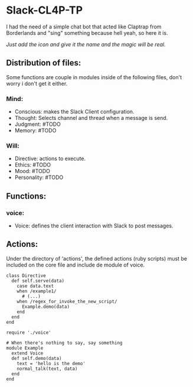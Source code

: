 # Slack-CL4P-TP

I had the need of a simple chat bot that acted like Claptrap from Borderlands and "sing" something because hell yeah, so here it is.

_Just add the icon and give it the name and the magic will be real._

## Distribution of files:

Some functions are couple in modules inside of the following files, don't worry i don't get it either. 

### Mind:

- Conscious: makes the Slack Client configuration.
- Thought: Selects channel and thread when a message is send.
- Judgment: #TODO
- Memory: #TODO

 
### Will:

- Directive: actions to execute.
- Ethics: #TODO
- Mood: #TODO
- Personality: #TODO

## Functions:



### voice:

- Voice: defines the client interaction with Slack to post messages.

## Actions:

Under the directory of 'actions', the defined actions (ruby scripts) must be included on the core file and include de module of voice.

```
class Directive
  def self.serve(data)
    case data.text
    when /example1/
      # (...)
    when /regex_for_invoke_the_new_script/
      Example.demo(data)
    end
  end
end
```

```
require './voice'

# When there's nothing to say, say something
module Example
  extend Voice
  def self.demo(data)
    text = 'hello is the demo'
    normal_talk(text, data)
  end
end
``` 
